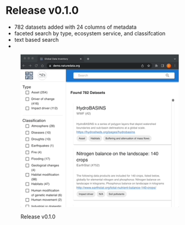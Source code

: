 # Release v0.1.0

* 782 datasets added with 24 columns of metadata
* faceted search by type, ecosystem service, and classifcation
* text based search
*



<figure><img src="../../.gitbook/assets/ndc-v0.1.0.gif" alt=""><figcaption><p>Release v0.1.0 </p></figcaption></figure>
